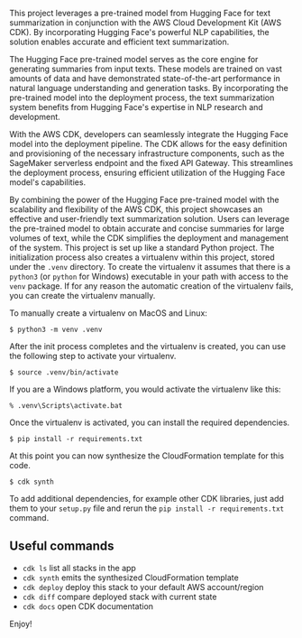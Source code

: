This project leverages a pre-trained model from Hugging Face for text summarization in conjunction with the AWS Cloud Development Kit (AWS CDK). By incorporating Hugging Face's powerful NLP capabilities, the solution enables accurate and efficient text summarization.

The Hugging Face pre-trained model serves as the core engine for generating summaries from input texts. These models are trained on vast amounts of data and have demonstrated state-of-the-art performance in natural language understanding and generation tasks. By incorporating the pre-trained model into the deployment process, the text summarization system benefits from Hugging Face's expertise in NLP research and development.

With the AWS CDK, developers can seamlessly integrate the Hugging Face model into the deployment pipeline. The CDK allows for the easy definition and provisioning of the necessary infrastructure components, such as the SageMaker serverless endpoint and the fixed API Gateway. This streamlines the deployment process, ensuring efficient utilization of the Hugging Face model's capabilities.

By combining the power of the Hugging Face pre-trained model with the scalability and flexibility of the AWS CDK, this project showcases an effective and user-friendly text summarization solution. Users can leverage the pre-trained model to obtain accurate and concise summaries for large volumes of text, while the CDK simplifies the deployment and management of the system.
This project is set up like a standard Python project.  The initialization
process also creates a virtualenv within this project, stored under the `.venv`
directory.  To create the virtualenv it assumes that there is a `python3`
(or `python` for Windows) executable in your path with access to the `venv`
package. If for any reason the automatic creation of the virtualenv fails,
you can create the virtualenv manually.

To manually create a virtualenv on MacOS and Linux:

```
$ python3 -m venv .venv
```

After the init process completes and the virtualenv is created, you can use the following
step to activate your virtualenv.

```
$ source .venv/bin/activate
```

If you are a Windows platform, you would activate the virtualenv like this:

```
% .venv\Scripts\activate.bat
```

Once the virtualenv is activated, you can install the required dependencies.

```
$ pip install -r requirements.txt
```

At this point you can now synthesize the CloudFormation template for this code.

```
$ cdk synth
```

To add additional dependencies, for example other CDK libraries, just add
them to your `setup.py` file and rerun the `pip install -r requirements.txt`
command.

## Useful commands

 * `cdk ls`          list all stacks in the app
 * `cdk synth`       emits the synthesized CloudFormation template
 * `cdk deploy`      deploy this stack to your default AWS account/region
 * `cdk diff`        compare deployed stack with current state
 * `cdk docs`        open CDK documentation

Enjoy!
